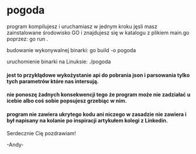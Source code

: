 # pogoda
program kompilujesz i uruchamiasz w jednym kroku jęsli masz zainstalowane środowisko GO i znajdujesz się w katalogu z plikiem main.go poprzez:
go run . 

budowanie wykonywalnej binarki:
go build -o pogoda

uruchomienie binarki na Linuksie:
./pogoda

#### jest to przykłądowe wykożystanie api do pobrania json i parsowania tylko tych parametrów które nas intersują. 
#### nie ponoszę żadnych konsekwencji tego że program może nie zadziałać u icebie albo coś sobie popsujesz grzebiąc w nim.
#### program nie zawiera ukrytego kodu ani niczego w zasadzie nie zawiera i był napisany na kolanie po inspiracji artykułem kolegi z Linkedin.

Serdecznie Cię pozdrawiam!

-Andy-
